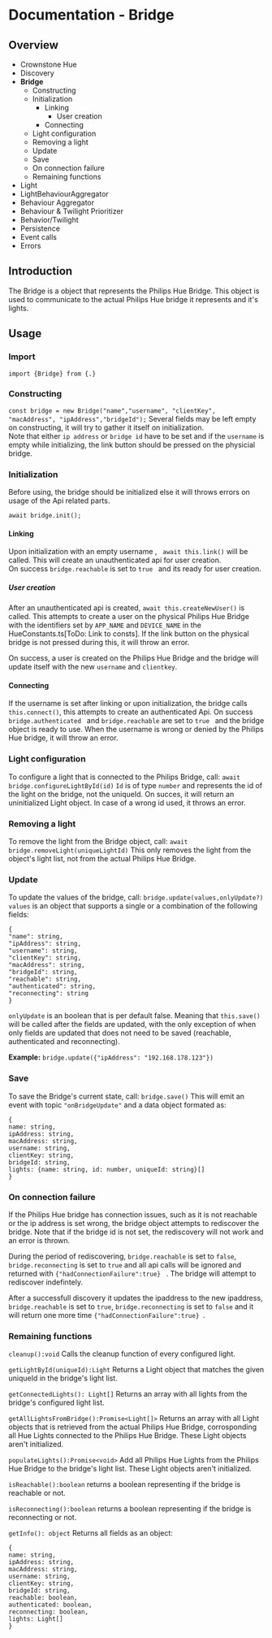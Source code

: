
# Documentation  - Bridge
## Overview
 - Crownstone Hue  
 - Discovery
 - **Bridge**
   - Constructing
   - Initialization
     - Linking
       - User creation
     - Connecting 
   - Light configuration
   - Removing a light
   - Update
   - Save
   - On connection failure
   - Remaining functions
 - Light 
 - LightBehaviourAggregator
 - Behaviour Aggregator 
 - Behaviour & Twilight Prioritizer 
 - Behavior/Twilight 
 - Persistence 
 - Event calls
 - Errors

## Introduction
The Bridge is a object that represents the Philips Hue Bridge. This object is used to communicate to the actual Philips Hue bridge it represents and it's lights.

## Usage
### Import
```import {Bridge} from {.}```
### Constructing
``` const bridge = new Bridge("name","username", "clientKey", "macAddress", "ipAddress","bridgeId"); ```
Several fields may be left empty on constructing, it will try to gather it itself on initialization.  
Note that either ```ip address``` or ```bridge id``` have to be set and if the ```username``` is empty while initializing, the link button should be pressed on the physicial bridge.

### Initialization
Before using, the bridge should be initialized else it will throws errors on usage of the Api related parts.
```
await bridge.init();
```
#### Linking
Upon initialization with an empty username , ``` await this.link()``` will be called.
This will create an unauthenticated api for user creation.  
On success ```bridge.reachable``` is set to  ```true ``` and its ready for user creation.
##### User creation
After an unauthenticated api is created, ```await this.createNewUser()``` is called. 
This attempts to create a user on the physical Philips Hue Bridge with the identifiers set by ```APP_NAME``` and ```DEVICE_NAME``` in the HueConstants.ts[ToDo: Link to consts]. If the link button on the physical bridge is not pressed during this, it will throw an error.

On success, a user is created on the Philips Hue Bridge and the bridge will update itself with the new ```username``` and ```clientkey```.

#### Connecting
If the username is set after linking or upon initialization, the bridge calls ```this.connect()```, this attempts to create an authenticated Api.
On success ```bridge.authenticated ``` and ```bridge.reachable``` are set to  ```true ``` and the bridge object is ready to use.
When the username is wrong or denied by the Philips Hue bridge, it will throw an error.

### Light configuration
To configure a light that is connected to the Philips Bridge, call:
```await bridge.configureLightById(id)```
``Id`` is of type `number` and represents the id of the light on the bridge, not the uniqueId.
On succes, it will return an uninitialized Light object.
In case of a wrong id used, it throws an error.
 
### Removing a light
 To remove the light from the Bridge object, call:
 `await bridge.removeLight(uniqueLightId)`
 This only removes the light from the object's light list, not from the actual Philips Hue Bridge.


### Update
To update the values of the bridge, call:
`bridge.update(values,onlyUpdate?)`
`values` is an object that supports a single or a combination of the following fields:
```
{
"name": string,
"ipAddress": string,
"username": string,
"clientKey": string,
"macAddress": string,
"bridgeId": string,
"reachable": string,
"authenticated": string,
"reconnecting": string
}
``` 
`onlyUpdate` is an boolean that is per default false. Meaning that `this.save()` will be called after the fields are updated, with the only exception of when only fields are updated that does not need to be saved (reachable, authenticated and reconnecting). 

**Example:**
`bridge.update({"ipAddress": "192.168.178.123"})`

### Save
To save the Bridge's current state, call:
`bridge.save()`
This will emit an event with topic `"onBridgeUpdate"` and a data object formated as:
```
{
name: string,
ipAddress: string, 
macAddress: string, 
username: string, 
clientKey: string, 
bridgeId: string, 
lights: {name: string, id: number, uniqueId: string}[]
}
``` 


### On connection failure
If the Philips Hue bridge has connection issues, such as it is not reachable or the ip address is set wrong, the bridge object attempts to rediscover the bridge. Note that if the bridge id is not set, the rediscovery will not work and an error is thrown.

During the period of rediscovering, ```bridge.reachable``` is set to ```false```, ```bridge.reconnecting``` is set to ```true``` and all api calls will be ignored and returned with ```{"hadConnectionFailure":true} ``` . The bridge will attempt to rediscover indefintely.

After a successfull discovery it updates the ipaddress to the new ipaddress, ```bridge.reachable``` is set to ```true```,   ```bridge.reconnecting``` is set to ```false``` and it will return one more time  ```{"hadConnectionFailure":true} ```.

### Remaining functions
```cleanup():void``` Calls the cleanup function of every configured light.

```getLightById(uniqueId):Light``` Returns a Light object that matches the given uniqueId in the bridge's light list.

`getConnectedLights(): Light[]` Returns an array with all lights from the bridge's configured light list.

```getAllLightsFromBridge():Promise<Light[]>``` Returns an array with all Light objects that is retrieved from the actual Philips Hue Bridge, corrosponding all Hue Lights connected to the Philips Hue Bridge. These Light objects aren't initialized.

`populateLights():Promise<void>` Add all Philips Hue Lights from the Philips Hue Bridge to the bridge's light list. These Light objects aren't initialized.

```isReachable():boolean``` returns a boolean representing if the bridge is reachable or not.

```isReconnecting():boolean``` returns a boolean representing if the bridge is reconnecting or not.

`getInfo(): object` Returns all fields as an object:
```
{
name: string,  
ipAddress: string,  
macAddress: string,  
username: string,  
clientKey: string,  
bridgeId: string,  
reachable: boolean,  
authenticated: boolean,  
reconnecting: boolean,  
lights: Light[]
} 
```
